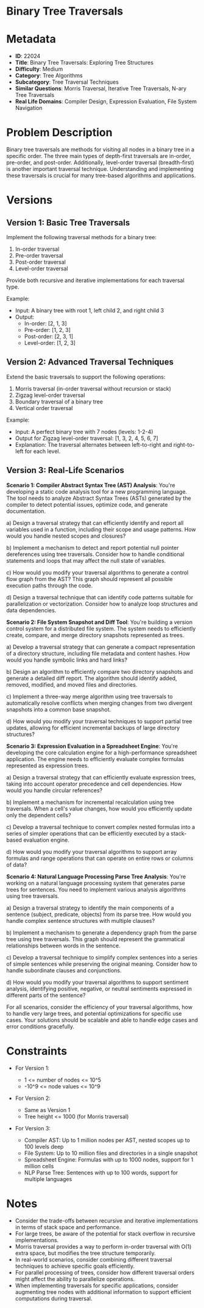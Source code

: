 # Binary Tree Traversals

# Metadata

- **ID**: 22024
- **Title**: Binary Tree Traversals: Exploring Tree Structures
- **Difficulty**: Medium
- **Category**: Tree Algorithms
- **Subcategory**: Tree Traversal Techniques
- **Similar Questions**: Morris Traversal, Iterative Tree Traversals, N-ary Tree Traversals
- **Real Life Domains**: Compiler Design, Expression Evaluation, File System Navigation

# Problem Description

Binary tree traversals are methods for visiting all nodes in a binary tree in a specific order. The three main types of depth-first traversals are in-order, pre-order, and post-order. Additionally, level-order traversal (breadth-first) is another important traversal technique. Understanding and implementing these traversals is crucial for many tree-based algorithms and applications.

# Versions

## Version 1: Basic Tree Traversals

Implement the following traversal methods for a binary tree:
1. In-order traversal
2. Pre-order traversal
3. Post-order traversal
4. Level-order traversal

Provide both recursive and iterative implementations for each traversal type.

Example:

- Input: A binary tree with root 1, left child 2, and right child 3
- Output: 
  - In-order: [2, 1, 3]
  - Pre-order: [1, 2, 3]
  - Post-order: [2, 3, 1]
  - Level-order: [1, 2, 3]

## Version 2: Advanced Traversal Techniques

Extend the basic traversals to support the following operations:
1. Morris traversal (in-order traversal without recursion or stack)
2. Zigzag level-order traversal
3. Boundary traversal of a binary tree
4. Vertical order traversal

Example:

- Input: A perfect binary tree with 7 nodes (levels: 1-2-4)
- Output for Zigzag level-order traversal: [1, 3, 2, 4, 5, 6, 7]
- Explanation: The traversal alternates between left-to-right and right-to-left for each level.

## Version 3: Real-Life Scenarios

**Scenario 1: Compiler Abstract Syntax Tree (AST) Analysis**:
You're developing a static code analysis tool for a new programming language. The tool needs to analyze Abstract Syntax Trees (ASTs) generated by the compiler to detect potential issues, optimize code, and generate documentation.

a) Design a traversal strategy that can efficiently identify and report all variables used in a function, including their scope and usage patterns. How would you handle nested scopes and closures?

b) Implement a mechanism to detect and report potential null pointer dereferences using tree traversals. Consider how to handle conditional statements and loops that may affect the null state of variables.

c) How would you modify your traversal algorithms to generate a control flow graph from the AST? This graph should represent all possible execution paths through the code.

d) Design a traversal technique that can identify code patterns suitable for parallelization or vectorization. Consider how to analyze loop structures and data dependencies.

**Scenario 2: File System Snapshot and Diff Tool**:
You're building a version control system for a distributed file system. The system needs to efficiently create, compare, and merge directory snapshots represented as trees.

a) Develop a traversal strategy that can generate a compact representation of a directory structure, including file metadata and content hashes. How would you handle symbolic links and hard links?

b) Design an algorithm to efficiently compare two directory snapshots and generate a detailed diff report. The algorithm should identify added, removed, modified, and moved files and directories.

c) Implement a three-way merge algorithm using tree traversals to automatically resolve conflicts when merging changes from two divergent snapshots into a common base snapshot.

d) How would you modify your traversal techniques to support partial tree updates, allowing for efficient incremental backups of large directory structures?

**Scenario 3: Expression Evaluation in a Spreadsheet Engine**:
You're developing the core calculation engine for a high-performance spreadsheet application. The engine needs to efficiently evaluate complex formulas represented as expression trees.

a) Design a traversal strategy that can efficiently evaluate expression trees, taking into account operator precedence and cell dependencies. How would you handle circular references?

b) Implement a mechanism for incremental recalculation using tree traversals. When a cell's value changes, how would you efficiently update only the dependent cells?

c) Develop a traversal technique to convert complex nested formulas into a series of simpler operations that can be efficiently executed by a stack-based evaluation engine.

d) How would you modify your traversal algorithms to support array formulas and range operations that can operate on entire rows or columns of data?

**Scenario 4: Natural Language Processing Parse Tree Analysis**:
You're working on a natural language processing system that generates parse trees for sentences. You need to implement various analysis algorithms using tree traversals.

a) Design a traversal strategy to identify the main components of a sentence (subject, predicate, objects) from its parse tree. How would you handle complex sentence structures with multiple clauses?

b) Implement a mechanism to generate a dependency graph from the parse tree using tree traversals. This graph should represent the grammatical relationships between words in the sentence.

c) Develop a traversal technique to simplify complex sentences into a series of simple sentences while preserving the original meaning. Consider how to handle subordinate clauses and conjunctions.

d) How would you modify your traversal algorithms to support sentiment analysis, identifying positive, negative, or neutral sentiments expressed in different parts of the sentence?

For all scenarios, consider the efficiency of your traversal algorithms, how to handle very large trees, and potential optimizations for specific use cases. Your solutions should be scalable and able to handle edge cases and error conditions gracefully.

# Constraints

- For Version 1:
  - 1 <= number of nodes <= 10^5
  - -10^9 <= node values <= 10^9

- For Version 2:
  - Same as Version 1
  - Tree height <= 1000 (for Morris traversal)

- For Version 3:
  - Compiler AST: Up to 1 million nodes per AST, nested scopes up to 100 levels deep
  - File System: Up to 10 million files and directories in a single snapshot
  - Spreadsheet Engine: Formulas with up to 1000 nodes, support for 1 million cells
  - NLP Parse Tree: Sentences with up to 100 words, support for multiple languages

# Notes

- Consider the trade-offs between recursive and iterative implementations in terms of stack space and performance.
- For large trees, be aware of the potential for stack overflow in recursive implementations.
- Morris traversal provides a way to perform in-order traversal with O(1) extra space, but modifies the tree structure temporarily.
- In real-world scenarios, consider combining different traversal techniques to achieve specific goals efficiently.
- For parallel processing of trees, consider how different traversal orders might affect the ability to parallelize operations.
- When implementing traversals for specific applications, consider augmenting tree nodes with additional information to support efficient computations during traversal.